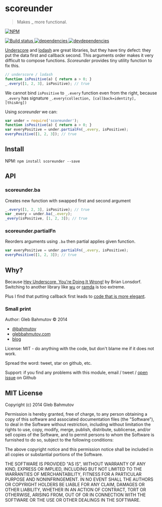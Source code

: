 # scoreunder

> Makes _ more functional.

[![NPM][scoreunder-icon] ][scoreunder-url]

[![Build status][scoreunder-ci-image] ][scoreunder-ci-url]
[![dependencies][scoreunder-dependencies-image] ][scoreunder-dependencies-url]
[![devdependencies][scoreunder-devdependencies-image] ][scoreunder-devdependencies-url]

[Underscore](http://underscorejs.org/) and [lodash](http://lodash.com/docs)
are great libraries, but they have tiny defect: they put the data
first and callback second. This arguments order makes it very difficult
to compose functions. *Scoreunder* provides tiny utility function to fix this.

```js
// underscore / lodash
function isPositive(a) { return a > 0; }
_.every([1, 2, 3], isPositive); // true
```

We cannot bind `isPositive` to `_.every` function even from the right,
because `_.every` has signature
`_.every(collection, [callback=identity], [thisArg])`

Using *scoreunder* we can:

```js
var under = require('scoreunder');
function isPositive(a) { return a > 0; }
var everyPositive = under.partialFn(_.every, isPositive);
everyPositive([1, 2, 3]); // true
```

## Install

NPM: `npm install scoreunder --save`

## API

### scoreunder.ba

Creates new function with swapped first and second argument

```js
_.every([1, 2, 3], isPositive); // true
var _every = under.ba(_.every);
_every(isPositive, [1, 2, 3]); // true
```

### scoreunder.partialFn

Reorders arguments using `.ba` then partial applies given function.

```js
var everyPositive = under.partialFn(_.every, isPositive);
everyPositive([1, 2, 3]); // true
```

## Why?

Because [Hey Underscore, You're Doing It Wrong!](https://www.youtube.com/watch?v=m3svKOdZijA)
by Brian Lonsdorf. Switching to another library like [wu](http://fitzgen.github.io/wu.js/)
or [ramda](https://github.com/CrossEye/ramda) is too extreme.

Plus I find that putting callback first leads to
[code that is more elegant](http://bahmutov.calepin.co/put-callback-first-for-elegance.html).

### Small print

Author: Gleb Bahmutov &copy; 2014

* [@bahmutov](https://twitter.com/bahmutov)
* [glebbahmutov.com](http://glebbahmutov.com)
* [blog](http://bahmutov.calepin.co/)

License: MIT - do anything with the code, but don't blame me if it does not work.

Spread the word: tweet, star on github, etc.

Support: if you find any problems with this module, email / tweet /
[open issue](https://github.com/bahmutov/scoreunder/issues) on Github

## MIT License

Copyright (c) 2014 Gleb Bahmutov

Permission is hereby granted, free of charge, to any person
obtaining a copy of this software and associated documentation
files (the "Software"), to deal in the Software without
restriction, including without limitation the rights to use,
copy, modify, merge, publish, distribute, sublicense, and/or sell
copies of the Software, and to permit persons to whom the
Software is furnished to do so, subject to the following
conditions:

The above copyright notice and this permission notice shall be
included in all copies or substantial portions of the Software.

THE SOFTWARE IS PROVIDED "AS IS", WITHOUT WARRANTY OF ANY KIND,
EXPRESS OR IMPLIED, INCLUDING BUT NOT LIMITED TO THE WARRANTIES
OF MERCHANTABILITY, FITNESS FOR A PARTICULAR PURPOSE AND
NONINFRINGEMENT. IN NO EVENT SHALL THE AUTHORS OR COPYRIGHT
HOLDERS BE LIABLE FOR ANY CLAIM, DAMAGES OR OTHER LIABILITY,
WHETHER IN AN ACTION OF CONTRACT, TORT OR OTHERWISE, ARISING
FROM, OUT OF OR IN CONNECTION WITH THE SOFTWARE OR THE USE OR
OTHER DEALINGS IN THE SOFTWARE.

[scoreunder-icon]: https://nodei.co/npm/scoreunder.png?downloads=true
[scoreunder-url]: https://npmjs.org/package/scoreunder
[scoreunder-ci-image]: https://travis-ci.org/bahmutov/scoreunder.png?branch=master
[scoreunder-ci-url]: https://travis-ci.org/bahmutov/scoreunder
[scoreunder-dependencies-image]: https://david-dm.org/bahmutov/scoreunder.png
[scoreunder-dependencies-url]: https://david-dm.org/bahmutov/scoreunder
[scoreunder-devdependencies-image]: https://david-dm.org/bahmutov/scoreunder/dev-status.png
[scoreunder-devdependencies-url]: https://david-dm.org/bahmutov/scoreunder#info=devDependencies

